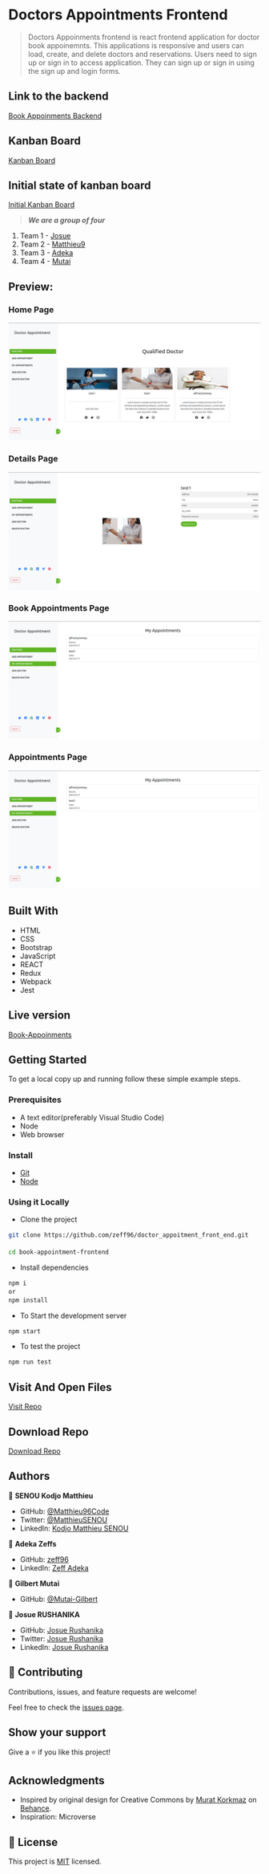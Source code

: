 
# Doctors Appointments Frontend

> Doctors Appoinments frontend is react frontend application for doctor book appoinemnts. This applications is responsive and users can load, create, and delete doctors and reservations. Users need to sign up or sign in to access application. They can sign up or sign in using the sign up and login forms.

## Link to the backend

[Book Appoinments Backend](https://github.com/zeff96/doctor_appointment_back_end)

## Kanban Board
[Kanban Board](https://github.com/users/zeff96/projects/9)

## Initial state of kanban board
[Initial Kanban Board](https://github.com/users/zeff96/projects/9)

> ***We are a group of four***
1. Team 1 - [Josue](https://github.com/josuerushanika)
2. Team 2 - [Matthieu9](https://github.com/Matthieu96Code)
3. Team 3 - [Adeka](https://github.com/zeff96)
4. Team 4 - [Mutai](https://github.com/Mutai-Gilbert)

## Preview:

### Home Page

![screenshot](<Screenshot from 2023-07-27 04-28-42.png>)

### Details Page

![screenshot](<Screenshot from 2023-07-27 04-30-38.png>)

### Book Appointments Page

![screenshot](<Screenshot from 2023-07-27 04-31-36.png>)

### Appointments Page

![screenshot](<Screenshot from 2023-07-27 04-31-36-1.png>)

## Built With

- HTML
- CSS
- Bootstrap
- JavaScript
- REACT
- Redux
- Webpack
- Jest

## Live version

[Book-Appoinments](https://doctor-appointment-cx5g.onrender.com)

## Getting Started

To get a local copy up and running follow these simple example steps.

### Prerequisites
- A text editor(preferably Visual Studio Code)
- Node
- Web browser

### Install
- [Git](https://git-scm.com/downloads)
- [Node](https://nodejs.org/en/download/)

### Using it Locally

- Clone the project

```bash 
git clone https://github.com/zeff96/doctor_appoitment_front_end.git

cd book-appointment-frontend
```

- Install dependencies

```bash
npm i 
or
npm install
```
- To Start the development server
```bash
npm start
```

- To test the project
```bash
npm run test
```


## Visit And Open Files

[Visit Repo](https://github.com/zeff96/doctor_appoitment_front_end)

## Download Repo

[Download Repo](https://github.com/zeff96/doctor_appoitment_front_end)

## Authors

👤 **SENOU Kodjo Matthieu**

- GitHub: [@Matthieu96Code](https://github.com/Matthieu96Code)
- Twitter: [@MatthieuSENOU](https://twitter.com/MatthieuSenou)
- LinkedIn: [Kodjo Matthieu SENOU](https://www.linkedin.com/in/kodjo-matthieu-senou/)

👤 **Adeka Zeffs**

- GitHub: [zeff96](https://github.com/zeff96)
- LinkedIn: [Zeff Adeka](https://www.linkedin.com/in/zeff-adeka/)

👤 **Gilbert Mutai**

- GitHub: [@Mutai-Gilbert](https://github.com/Mutai-Gilbert/budget_manager.git)

👤 **Josue RUSHANIKA**

- GitHub: [Josue Rushanika](https://github.com/josuerushanika)
- Twitter: [Josue Rushanika](https://twitter.com/josuerushanika)
- LinkedIn: [Josue Rushanika](https://www.linkedin.com/in/josue-rushanika-336049b3/)


## 🤝 Contributing

Contributions, issues, and feature requests are welcome!

Feel free to check the [issues page](https://github.com/Chimwemwe-127001/book-appointment-frontend/issues).

## Show your support

Give a ⭐️ if you like this project!

## Acknowledgments

- Inspired by original design for Creative Commons by [Murat Korkmaz](https://www.behance.net/muratk) on [Behance](https://www.behance.net/gallery/26425031/Vespa-Responsive-Redesign).
- Inspiration: Microverse

## 📝 License

This project is [MIT](./LICENSE.md) licensed.
